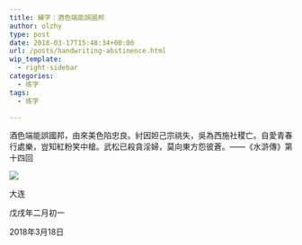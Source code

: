 ```yaml
---
title: 練字：酒色端能誤國邦
author: olzhy
type: post
date: 2018-03-17T15:48:34+00:00
url: /posts/handwriting-abstinence.html
wip_template:
  - right-sidebar
categories:
  - 练字
tags:
  - 练字

---
```

酒色端能誤國邦，由來美色陷忠良。紂因妲己宗祧失，吳為西施社稷亡。自愛青春行處樂，豈知紅粉笑中槍。武松已殺貪淫婦，莫向東方怨彼蒼。——《水滸傳》第十四回

![][1]

大连
  
戊戌年二月初一
  
2018年3月18日

 [1]: https://leileiluoluo.com/wp-content/uploads/2018/03/handwriting-2018.03.17.jpeg